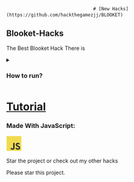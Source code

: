                                     # [New Hacks](https://github.com/hackthegamezjj/BLOOKET)


## Blooket-Hacks
The Best Blooket Hack There is

<details><summary><h3>How to run?</h3></summary>
simply select a hack folder and copy it then on your computer left click and click on inspect then go to console and paste the hack in then 
refresh your browser.
</details>





# [Tutorial](https://www.youtube.com/watch?v=0pJW6SOabk0)










<h3 align="left">Made With JavaScript:</h3>
<p align="left"> <a href="https://developer.mozilla.org/en-US/docs/Web/JavaScript" target="_blank" rel="noreferrer"> <img
src="https://raw.githubusercontent.com/devicons/devicon/master/icons/javascript/javascript-original.svg" alt="javascript" width="40" height="40"/> </a> </p>

Star the project or check out my other hacks 

Please star this project.
